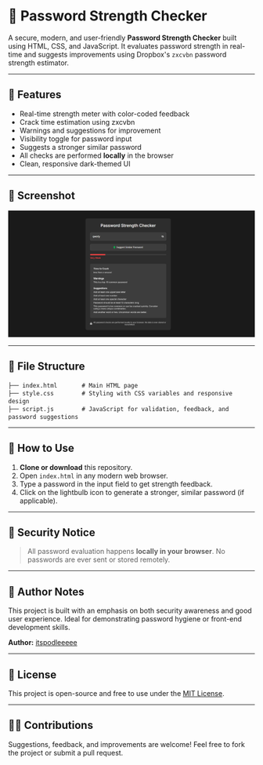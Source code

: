 # 🔐 Password Strength Checker

A secure, modern, and user-friendly **Password Strength Checker** built using HTML, CSS, and JavaScript. It evaluates password strength in real-time and suggests improvements using Dropbox's `zxcvbn` password strength estimator.

---

## 🌟 Features

* Real-time strength meter with color-coded feedback
* Crack time estimation using zxcvbn
* Warnings and suggestions for improvement
* Visibility toggle for password input
* Suggests a stronger similar password
* All checks are performed **locally** in the browser
* Clean, responsive dark-themed UI

---

## 📸 Screenshot

![Screenshot of Password Strength Checker](screenshot.png)


---

## 📁 File Structure

```
├── index.html       # Main HTML page
├── style.css        # Styling with CSS variables and responsive design
├── script.js        # JavaScript for validation, feedback, and password suggestions
```

---

## 🚀 How to Use

1. **Clone or download** this repository.
2. Open `index.html` in any modern web browser.
3. Type a password in the input field to get strength feedback.
4. Click on the lightbulb icon to generate a stronger, similar password (if applicable).

---

## 🔐 Security Notice

> All password evaluation happens **locally in your browser**. No passwords are ever sent or stored remotely.

---

## 🧠 Author Notes

This project is built with an emphasis on both security awareness and good user experience. Ideal for demonstrating password hygiene or front-end development skills.

**Author:** [itspodleeeee](https://github.com/itspodleeeee)

---

## 📜 License

This project is open-source and free to use under the [MIT License](https://opensource.org/licenses/MIT).

---

## 🙋‍♂️ Contributions

Suggestions, feedback, and improvements are welcome! Feel free to fork the project or submit a pull request.
